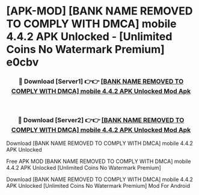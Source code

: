 # [APK-MOD] [BANK NAME REMOVED TO COMPLY WITH DMCA] mobile 4.4.2 APK Unlocked - [Unlimited Coins No Watermark Premium] e0cbv



<div align="center">
<h3>🔴 Download [Server1] 👉👉 <a href="https://momento.my/?title=[BANK_NAME_REMOVED_TO_COMPLY_WITH_DMCA]_mobile_4.4.2_APK_Unlocked">[BANK NAME REMOVED TO COMPLY WITH DMCA] mobile 4.4.2 APK Unlocked Mod Apk</a></h3><br>

<h3>🔴 Download [Server2] 👉👉 <a href="https://momento.my/?title=[BANK_NAME_REMOVED_TO_COMPLY_WITH_DMCA]_mobile_4.4.2_APK_Unlocked">[BANK NAME REMOVED TO COMPLY WITH DMCA] mobile 4.4.2 APK Unlocked Mod Apk</a></h3>
</div>



Download [BANK NAME REMOVED TO COMPLY WITH DMCA] mobile 4.4.2 APK Unlocked 

Free APK MOD [BANK NAME REMOVED TO COMPLY WITH DMCA] mobile 4.4.2 APK Unlocked [Unlimited Coins No Watermark Premium]

Download [BANK NAME REMOVED TO COMPLY WITH DMCA] mobile 4.4.2 APK Unlocked [Unlimited Coins No Watermark Premium] Mod For Android
